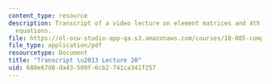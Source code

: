 ```yaml
---
content_type: resource
description: Transcript of a video lecture on element matrices and 4th order bending
  equations.
file: https://ol-ocw-studio-app-qa.s3.amazonaws.com/courses/18-085-computational-science-and-engineering-i-fall-2008/680e67d8da43509f6cb2741ca341f257_18-085F08-L20.pdf
file_type: application/pdf
resourcetype: Document
title: "Transcript \u2013 Lecture 20"
uid: 680e67d8-da43-509f-6cb2-741ca341f257
---
```


